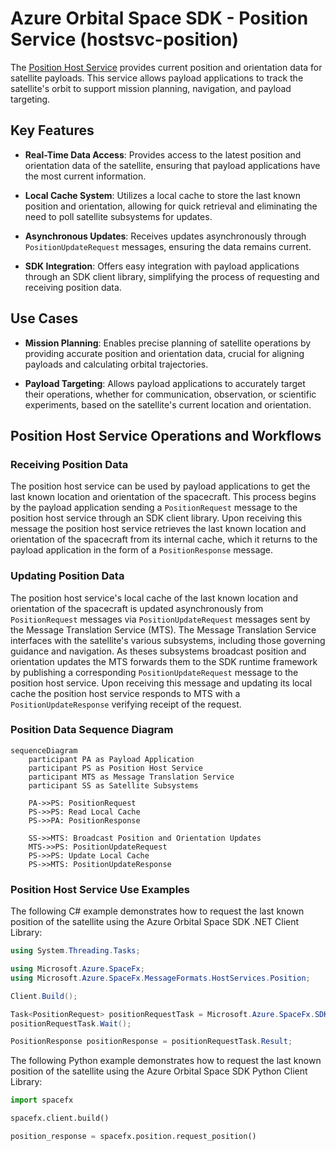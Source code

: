 # Azure Orbital Space SDK - Position Service (hostsvc-position)

The [Position Host Service](https://github.com/microsoft/azure-orbital-space-sdk-hostsvc-position) provides current position and orientation data for satellite payloads. This service allows payload applications to track the satellite's orbit to support mission planning, navigation, and payload targeting.

## Key Features

- **Real-Time Data Access**: Provides access to the latest position and orientation data of the satellite, ensuring that payload applications have the most current information.

- **Local Cache System**: Utilizes a local cache to store the last known position and orientation, allowing for quick retrieval and eliminating the need to poll satellite subsystems for updates.

- **Asynchronous Updates**: Receives updates asynchronously through `PositionUpdateRequest` messages, ensuring the data remains current.

- **SDK Integration**: Offers easy integration with payload applications through an SDK client library, simplifying the process of requesting and receiving position data.

## Use Cases

- **Mission Planning**: Enables precise planning of satellite operations by providing accurate position and orientation data, crucial for aligning payloads and calculating orbital trajectories.

- **Payload Targeting**: Allows payload applications to accurately target their operations, whether for communication, observation, or scientific experiments, based on the satellite's current location and orientation.

## Position Host Service Operations and Workflows

### Receiving Position Data

The position host service can be used by payload applications to get the last known location and orientation of the spacecraft. This process begins by the payload application sending a `PositionRequest` message to the position host service through an SDK client library. Upon receiving this message the position host service retrieves the last known location and orientation of the spacecraft from its internal cache, which it returns to the payload application in the form of a `PositionResponse` message.

### Updating Position Data

The position host service's local cache of the last known location and orientation of the spacecraft is updated asynchronously from `PositionRequest` messages via `PositionUpdateRequest` messages sent by the Message Translation Service (MTS). The Message Translation Service interfaces with the satellite's various subsystems, including those governing guidance and navigation. As theses subsystems broadcast position and orientation updates the MTS forwards them to the SDK runtime framework by publishing a corresponding `PositionUpdateRequest` message to the position host service. Upon receiving this message and updating its local cache the position host service responds to MTS with a `PositionUpdateResponse` verifying receipt of the request.

### Position Data Sequence Diagram

```mermaid
sequenceDiagram
    participant PA as Payload Application
    participant PS as Position Host Service
    participant MTS as Message Translation Service
    participant SS as Satellite Subsystems

    PA->>PS: PositionRequest
    PS->>PS: Read Local Cache
    PS->>PA: PositionResponse

    SS->>MTS: Broadcast Position and Orientation Updates
    MTS->>PS: PositionUpdateRequest
    PS->>PS: Update Local Cache
    PS->>MTS: PositionUpdateResponse
```

### Position Host Service Use Examples

The following C# example demonstrates how to request the last known position of the satellite using the Azure Orbital Space SDK .NET Client Library:

```csharp
using System.Threading.Tasks;

using Microsoft.Azure.SpaceFx;
using Microsoft.Azure.SpaceFx.MessageFormats.HostServices.Position;

Client.Build();

Task<PositionRequest> positionRequestTask = Microsoft.Azure.SpaceFx.SDK.Position.LastKnownPosition();
positionRequestTask.Wait();

PositionResponse positionResponse = positionRequestTask.Result;
```

The following Python example demonstrates how to request the last known position of the satellite using the Azure Orbital Space SDK Python Client Library:

```python
import spacefx

spacefx.client.build()

position_response = spacefx.position.request_position()
```